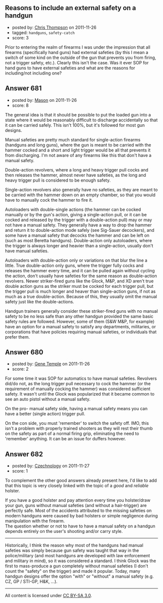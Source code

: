 ## Reasons to include an external safety on a handgun

- posted by: [Chris Thompson](https://stackexchange.com/users/-1/99-chris-thompson) on 2011-11-26
- tagged: `handguns`, `safety-catch`
- score: 3

Prior to entering the realm of firearms I was under the impression that all firearms (specifically hand guns) had external safeties (by this I mean a switch of some kind on the outside of the gun that prevents you from firing, not a trigger safety, etc.).  Clearly this isn't the case.  Was it ever SOP for hand guns to have external safeties and what are the reasons for including/not including one?


## Answer 681

- posted by: [Mason](https://stackexchange.com/users/-1/19-mason) on 2011-11-26
- score: 8

The general idea is that it should be possible to put the loaded gun into a state where it would be reasonably difficult to discharge accidentally so that it can be carried safely. This isn't 100%, but it's followed for most gun designs.

Manual safeties are pretty much standard for single-action firearms (handguns and long guns), where the gun is meant to be carried with the hammer cocked and a short and light trigger would be all that prevents it from discharging. I'm not aware of any firearms like this that don't have a manual safety.

Double-action revolvers, where a long and heavy trigger pull cocks and then releases the hammer, almost never have safeties, as the long and heavy trigger pull is considered to be enough safety.

Single-action revolvers also generally have no safeties, as they are meant to be carried with the hammer down on an empty chamber, so that you would have to manually cock the hammer to fire it.

Autoloaders with double-single actions (the hammer can be cocked manually or by the gun's action, giving a single-action pull, or it can be cocked and released by the trigger with a double-action pull) may or may not have a manual safety. They generally have a way to drop the hammer and return it to double-action mode safely (see Sig-Sauer decockers), and some have a manual safety that decocks the hammer and can be left on (such as most Beretta handguns). Double-action only autoloaders, where the trigger is always longer and heavier than a single-action, usually don't have manual safeties.

Autoloaders with double-action only or variations on that blur the line a little. True double-action only guns, where the trigger fully cocks and releases the hammer every time, and it can be pulled again without cycling the action, don't usually have safeties for the same reason as double-action revolvers. Newer striker-fired guns like the Glock, M&P, and XD aren't true double action guns as the striker must be cocked for each trigger pull, but the trigger pull is much longer and heaver than single-action guns, if not as much as a true double-action. Because of this, they usually omit the manual safety just like the double-actions.

Handgun trainers generally consider these striker-fired guns with no manual safety to be no less safe than any other handgun provided the same basic safety rules are followed. However, some of them (S&W M&P, for example) have an option for a manual safety to satisfy any departments, militaries, or corporations that have policies requiring manual safeties, or individuals that prefer them.



## Answer 680

- posted by: [Gene Temple](https://stackexchange.com/users/-1/254-gene-temple) on 2011-11-26
- score: 2

For some time it was SOP for automatics to have manual safeties.  Revolvers did/do not, as the long trigger pull necessary to cock the hammer (or the requirement of manually cocking the hammer) was considered sufficient safety.  It wasn't until the Glock was popularized that it became common to see an auto pistol without a manual safety.

On the pro- manual safety side, having a manual safety means you can have a better (single action) trigger pull.

On the con side, you must 'remember' to switch the safety off.  IMO, this isn't a problem with properly trained shooters as they will rest their thumb on the safety as part of a normal firing grip, eliminating the need to 'remember' anything.  It can be an issue for duffers however.


## Answer 682

- posted by: [Czechnology](https://stackexchange.com/users/-1/101-czechnology) on 2011-11-27
- score: 1

To complement the other good answers already present here, I'd like to add that this topic is very closely linked with the topic of a _good_ and _reliable_ holster.

If you have a good holster and pay attention every time you holster/draw your gun, guns without manual safeties (and without a hair-trigger) are perfectly safe. Most of the accidents attributed to the missing safeties on modern handguns were caused by bad holsters or simple negligence during manipulation with the firearm.  
The question whether or not to have to have a manual safety on a handgun depends entirely on the user's shooting and/or carry style.

---

Historically, I think the reason why most of the handguns had manual safeties was simply because gun safety was taught that way in the police/military (and most handguns are developed with law enforcement and military in mind), so it was considered a standard. I think Glock was the first to mass-produce a gun completely without manual safeties (I don't count the "safety" on the trigger) and made it popular. Today, many handgun designs offer the option "with" or "without" a manual safety (e.g. CZ, GP / STI-GP, H&K, ...).



---

All content is licensed under [CC BY-SA 3.0](https://creativecommons.org/licenses/by-sa/3.0/).
